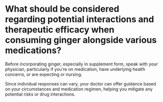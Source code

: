 # What should be considered regarding potential interactions and therapeutic efficacy when consuming ginger alongside various medications?

Before incorporating ginger, especially in supplement form, speak with your physician, particularly if you’re on medication, have underlying health concerns, or are expecting or nursing.

Since individual responses can vary, your doctor can offer guidance based on your circumstances and medication regimen, helping you mitigate any potential risks or drug interactions.